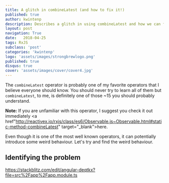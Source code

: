 ```yaml
---
title: A glitch in combineLatest (and how to fix it!)
published: true
author: kwintenp
description: Describes a glitch in using combineLatest and how we can fix this glitch
layout: post
navigation: True
date:   2018-04-25
tags: RxJS
subclass: 'post'
categories: 'kwintenp'
logo: 'assets/images/strongbrewlogo.png'
published: true
disqus: true
cover: 'assets/images/cover/cover4.jpg'
---
```


The `combineLatest` operator is probably one of my favorite operators that I believe everyone should know. You should never try to learn all of them but `combineLatest`, to me, is definitely one of those ~15 you should probably understand.

**Note:** If you are unfamiliar with this operator, I suggest you check it out immediately <a href"http://reactivex.io/rxjs/class/es6/Observable.js~Observable.html#static-method-combineLatest" target="_blank">here</a>.

Even though it is one of the most well known operators, it can potentially introduce some weird behaviour. Let's try and find the weird behaviour.

## Identifying the problem



https://stackblitz.com/edit/angular-deqtkx?file=src%2Fapp%2Fapp.module.ts